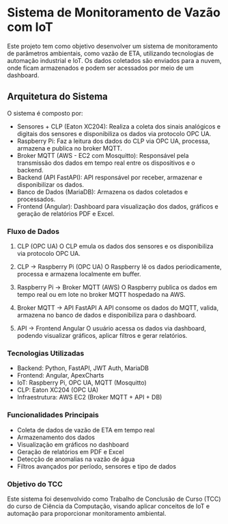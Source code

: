 # Sistema de Monitoramento de Vazão com IoT

Este projeto tem como objetivo desenvolver um sistema de monitoramento de parâmetros ambientais, como vazão de ETA, utilizando tecnologias de automação industrial e IoT. Os dados coletados são enviados para a nuvem, onde ficam armazenados e podem ser acessados por meio de um dashboard.

## Arquitetura do Sistema

O sistema é composto por:

- Sensores + CLP (Eaton XC204): Realiza a coleta dos sinais analógicos e digitais dos sensores e disponibiliza os dados via protocolo OPC UA.
- Raspberry Pi: Faz a leitura dos dados do CLP via OPC UA, processa, armazena e publica no broker MQTT.
- Broker MQTT (AWS - EC2 com Mosquitto): Responsável pela transmissão dos dados em tempo real entre os dispositivos e o backend.
- Backend (API FastAPI): API responsável por receber, armazenar e disponibilizar os dados.
- Banco de Dados (MariaDB): Armazena os dados coletados e processados.
- Frontend (Angular): Dashboard para visualização dos dados, gráficos e geração de relatórios PDF e Excel.

### Fluxo de Dados

1. CLP (OPC UA)
   O CLP emula os dados dos sensores e os disponibiliza via protocolo OPC UA.

2. CLP -> Raspberry Pi (OPC UA)
   O Raspberry lê os dados periodicamente, processa e armazena localmente em buffer.

3. Raspberry Pi -> Broker MQTT (AWS)
   O Raspberry publica os dados em tempo real ou em lote no broker MQTT hospedado na AWS.

4. Broker MQTT -> API FastAPI
   A API consome os dados do MQTT, valida, armazena no banco de dados e disponibiliza para o dashboard.

5. API -> Frontend Angular
   O usuário acessa os dados via dashboard, podendo visualizar gráficos, aplicar filtros e gerar relatórios.

### Tecnologias Utilizadas

- Backend: Python, FastAPI, JWT Auth, MariaDB
- Frontend: Angular, ApexCharts
- IoT: Raspberry Pi, OPC UA, MQTT (Mosquitto)
- CLP: Eaton XC204 (OPC UA)
- Infraestrutura: AWS EC2 (Broker MQTT + API + DB)

### Funcionalidades Principais

- Coleta de dados de vazão de ETA em tempo real
- Armazenamento dos dados
- Visualização em gráficos no dashboard
- Geração de relatórios em PDF e Excel
- Detecção de anomalias na vazão de água
- Filtros avançados por período, sensores e tipo de dados

### Objetivo do TCC

Este sistema foi desenvolvido como Trabalho de Conclusão de Curso (TCC) do curso de Ciência da Computação, visando aplicar conceitos de IoT e automação para proporcionar monitoramento ambiental.
